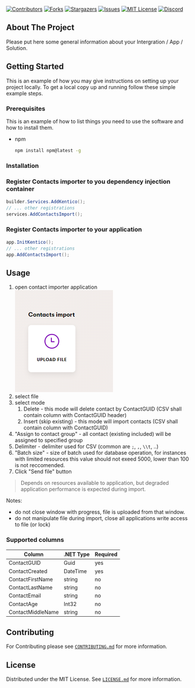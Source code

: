 [![Contributors][contributors-shield]][contributors-url]
[![Forks][forks-shield]][forks-url]
[![Stargazers][stars-shield]][stars-url]
[![Issues][issues-shield]][issues-url]
[![MIT License][license-shield]][license-url]
[![Discord][discussion-shield]][discussion-url]



<!-- ABOUT THE PROJECT -->
## About The Project

Please put here some general information about your Intergration / App / Solution.



<!-- GETTING STARTED -->
## Getting Started

This is an example of how you may give instructions on setting up your project locally.
To get a local copy up and running follow these simple example steps.

### Prerequisites

This is an example of how to list things you need to use the software and how to install them.
* npm
  ```sh
  npm install npm@latest -g
  ```

### Installation

### Register Contacts importer to you dependency injection container
```csharp
builder.Services.AddKentico();
// ... other registrations
services.AddContactsImport();
```

### Register Contacts importer to your application
```csharp
app.InitKentico();
// ... other registrations
app.AddContactsImport();
```


<!-- USAGE EXAMPLES -->
## Usage

1) open contact importer application <br>
![ContactImporterApplication](ContactImporterApplication.png) 
3) select file
4) select mode 
   1) Delete - this mode will delete contact by ContactGUID (CSV shall contain column with ContactGUID header)
   2) Insert (skip existing) - this mode will import contacts (CSV shall contain column with ContactGUID)
5) "Assign to contact group" - all contact (existing included) will be assigned to specified group
6) Delimiter - delimiter used for CSV (common are `;`, `,`, `\\t`, ..)
7) "Batch size" - size of batch used for database operation, for instances with limited resources this value should not exeed 5000, lower than 100 is not reccomended.
8) Click  "Send file" button

> Depends on resources available to application, but degraded application performance is expected during import.

Notes:
- do not close window with progress, file is uploaded from that window.
- do not manipulate file during import, close all applications write access to file (or lock)


### Supported columns

|Column|.NET Type|Required|
|---|---|---|
|ContactGUID|Guid|yes|
|ContactCreated|DateTime|yes|
|ContactFirstName|string|no|
|ContactLastName|string|no|
|ContactEmail|string|no|
|ContactAge|Int32|no|
|ContactMiddleName|string|no|

<!-- CONTRIBUTING -->
## Contributing

For Contributing please see  <a href="./CONTRIBUTING.md">`CONTRIBUTING.md`</a> for more information.


<!-- LICENSE -->
## License

Distributed under the MIT License. See [`LICENSE.md`](./LICENSE.md) for more information.


<!-- MARKDOWN LINKS & IMAGES -->
<!-- https://github.com/Kentico/Home/wiki/Checklist-for-publishing-a-new-OS-project#badges-->
[contributors-shield]: https://img.shields.io/github/contributors/Kentico/kontent-custom-element-samples.svg?style=for-the-badge
[contributors-url]: https://github.com/Kentico/repo-template/graphs/contributors
[forks-shield]: https://img.shields.io/github/forks/Kentico/kontent-custom-element-samples.svg?style=for-the-badge
[forks-url]: https://github.com/Kentico/repo-template/network/members
[stars-shield]: https://img.shields.io/github/stars/Kentico/kontent-custom-element-samples.svg?style=for-the-badge
[stars-url]: https://github.com/Kentico/repo-template/stargazers
[issues-shield]: https://img.shields.io/github/issues/Kentico/kontent-custom-element-samples.svg?style=for-the-badge
[issues-url]:https://github.com/Kentico/repo-template/issues
[license-shield]: https://img.shields.io/github/license/Kentico/kontent-custom-element-samples.svg?style=for-the-badge
[license-url]:https://github.com/Kentico/repo-template/blob/master/LICENSE.md
[discussion-shield]: https://img.shields.io/discord/821885171984891914?color=%237289DA&label=Kontent%20Discord&logo=discord
[discussion-url]: https://discord.com/invite/SKCxwPtevJ
